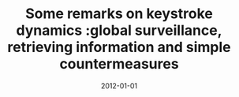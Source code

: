 ---
# Documentation: https://wowchemy.com/docs/managing-content/

title: Some remarks on keystroke dynamics :global surveillance, retrieving information
  and simple countermeasures
subtitle: ''
summary: ''
authors:
- Marek Klonowski
- Piotr Syga
- Wojciech M. Wodo
tags: []
categories: []
date: '2012-01-01'
lastmod: 2022-10-07T05:13:18Z
featured: false
draft: false

# Featured image
# To use, add an image named `featured.jpg/png` to your page's folder.
# Focal points: Smart, Center, TopLeft, Top, TopRight, Left, Right, BottomLeft, Bottom, BottomRight.
image:
  caption: ''
  focal_point: ''
  preview_only: false

# Projects (optional).
#   Associate this post with one or more of your projects.
#   Simply enter your project's folder or file name without extension.
#   E.g. `projects = ["internal-project"]` references `content/project/deep-learning/index.md`.
#   Otherwise, set `projects = []`.
projects: []
publishDate: '2022-10-07T05:13:17.396424Z'
publication_types:
- '1'
abstract: ''
publication: '*SECRYPT 2012 : proceedings of the International Conference on Security
  and Cryptography, Rome, Italy, 24-27 July 2012.*'
---